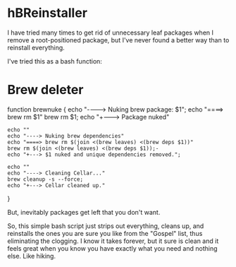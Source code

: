 # hBReinstaller

I have tried many times to get rid of unnecessary leaf packages when I remove a root-positioned package, but I've never found a better way than to reinstall everything.

I've tried this as a bash function:
# Brew deleter
function brewnuke
{
	echo "----> Nuking brew package: $1";
	echo "====> brew rm $1"
	brew rm $1;
	echo "+---> Package nuked"
	
	echo ""
	echo "----> Nuking brew dependencies"
	echo "====> brew rm $(join <(brew leaves) <(brew deps $1))"
	brew rm $(join <(brew leaves) <(brew deps $1));-	
	echo "+---> $1 nuked and unique dependencies removed.";
	
	echo ""
	echo "----> Cleaning Cellar..."
	brew cleanup -s --force;
	echo "+---> Cellar cleaned up."
}

But, inevitably packages get left that you don't want.

So, this simple bash script just strips out everything, cleans up, and reinstalls the ones you are sure you like from the "Gospel" list, thus eliminating the clogging. I know it takes forever, but it sure is clean and it feels great when you know you have exactly what you need and nothing else. Like hiking.